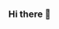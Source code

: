 ### Hi there 👋

<!--




- 🔭 I’m currently working on ...
- 🌱 I’m currently learning HTML, CSS and Python
- 👯 I’m looking to collaborate on ...
- 🤔 I’m looking for help with ...
- 💬 Ask me about ...
- 📫 How to reach me: olayiwolaehftee@gmail.com


-->
